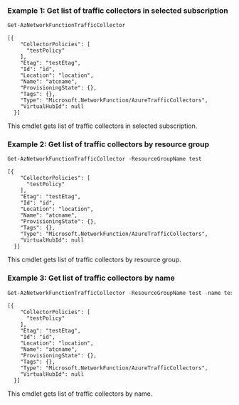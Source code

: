 ### Example 1: Get list of traffic collectors in selected subscription
```powershell
Get-AzNetworkFunctionTrafficCollector
```

```output
[{
    "CollectorPolicies": [
      "testPolicy"
    ],
    "Etag": "testEtag",
    "Id": "id",
    "Location": "location",
    "Name": "atcname",
    "ProvisioningState": {},
    "Tags": {},
    "Type": "Microsoft.NetworkFunction/AzureTrafficCollectors",
    "VirtualHubId": null
  }]
```

This cmdlet gets list of traffic collectors in selected subscription.

### Example 2: Get list of traffic collectors by resource group
```powershell
Get-AzNetworkFunctionTrafficCollector -ResourceGroupName test
```

```output
[{
    "CollectorPolicies": [
      "testPolicy"
    ],
    "Etag": "testEtag",
    "Id": "id",
    "Location": "location",
    "Name": "atcname",
    "ProvisioningState": {},
    "Tags": {},
    "Type": "Microsoft.NetworkFunction/AzureTrafficCollectors",
    "VirtualHubId": null
  }]
```

This cmdlet gets list of traffic collectors by resource group.

### Example 3: Get list of traffic collectors by name
```powershell
Get-AzNetworkFunctionTrafficCollector -ResourceGroupName test -name test
```

```output
[{
    "CollectorPolicies": [
      "testPolicy"
    ],
    "Etag": "testEtag",
    "Id": "id",
    "Location": "location",
    "Name": "atcname",
    "ProvisioningState": {},
    "Tags": {},
    "Type": "Microsoft.NetworkFunction/AzureTrafficCollectors",
    "VirtualHubId": null
  }]
```

This cmdlet gets list of traffic collectors by name.
